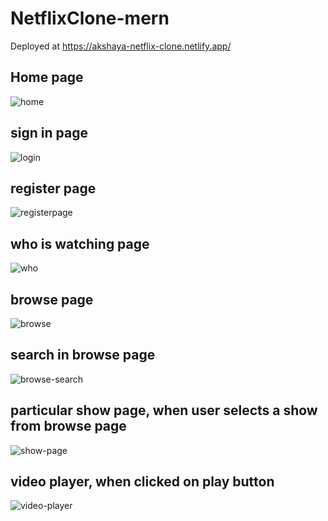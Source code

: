 # NetflixClone-mern   
Deployed at https://akshaya-netflix-clone.netlify.app/

## Home page
![home](https://user-images.githubusercontent.com/57187594/117097383-205ca780-ad89-11eb-9472-0fcddcf7be29.png)

## sign in page
![login](https://user-images.githubusercontent.com/57187594/117108106-548f9280-ada0-11eb-820e-92cff356ae31.png)

## register page
![register](https://user-images.githubusercontent.com/57187594/117109343-214e0300-ada2-11eb-88b8-a2eacc1c37b0.png)page

## who is watching page
![who](https://user-images.githubusercontent.com/57187594/117109507-683bf880-ada2-11eb-8490-f06e45a44c52.png)

## browse page
![browse](https://user-images.githubusercontent.com/57187594/117109559-79850500-ada2-11eb-9d7a-6b8d2a64db27.png)

## search in browse page
![browse-search](https://user-images.githubusercontent.com/57187594/117109693-ac2efd80-ada2-11eb-8654-16adc8aea2a9.png)

## particular show page, when user selects a show from browse page
![show-page](https://user-images.githubusercontent.com/57187594/117109752-c4068180-ada2-11eb-8b5b-b86e196b51a2.png)

## video player, when clicked on play button
![video-player](https://user-images.githubusercontent.com/57187594/117109972-15af0c00-ada3-11eb-9de4-b83576034ca4.png)



